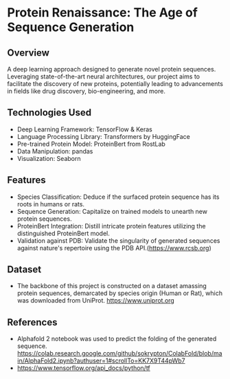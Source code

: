 # Protein Renaissance: The Age of Sequence Generation

## Overview
A deep learning approach designed to generate novel protein sequences. Leveraging state-of-the-art neural architectures, our project aims to facilitate the discovery of new proteins, potentially leading to advancements in fields like drug discovery, bio-engineering, and more.

## Technologies Used

- Deep Learning Framework: TensorFlow & Keras
- Language Processing Library: Transformers by HuggingFace
- Pre-trained Protein Model: ProteinBert from RostLab
- Data Manipulation: pandas
- Visualization: Seaborn

## Features

- Species Classification: Deduce if the surfaced protein sequence has its roots in humans or rats.
- Sequence Generation: Capitalize on trained models to unearth new protein sequences.
- ProteinBert Integration: Distill intricate protein features utilizing the distinguished ProteinBert model.
- Validation against PDB: Validate the singularity of generated sequences against nature's repertoire using the PDB API.(https://www.rcsb.org)

## Dataset

- The backbone of this project is constructed on a dataset amassing protein sequences, demarcated by species origin (Human or Rat), which was downloaded from UniProt.
https://www.uniprot.org


## References
- Alphafold 2 notebook was used to predict the folding of the generated sequence.
https://colab.research.google.com/github/sokrypton/ColabFold/blob/main/AlphaFold2.ipynb?authuser=1#scrollTo=KK7X9T44pWb7
- https://www.tensorflow.org/api_docs/python/tf
